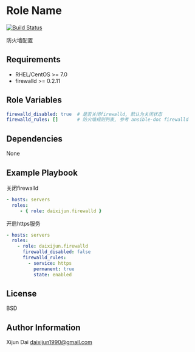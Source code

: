 Role Name
=========

[![Build Status](https://travis-ci.org/daixijun/ansible-role-firewalld.svg?branch=master)](https://travis-ci.org/daixijun/ansible-role-firewalld)

防火墙配置

Requirements
------------

* RHEL/CentOS >= 7.0
* firewalld >= 0.2.11

Role Variables
--------------

```yaml
firewalld_disabled: true  # 是否关闭firewalld, 默认为关闭状态
firewalld_rules: []       # 防火墙规则列表, 参考 ansible-doc firewalld
```

Dependencies
------------

None

Example Playbook
----------------

关闭firewalld

```yaml
- hosts: servers
  roles:
     - { role: daixijun.firewalld }
```

开启https服务

```yaml
- hosts: servers
  roles:
    - role: daixijun.firewalld
      firewalld_disabled: false
      firewalld_rules:
        - service: https
          permanent: true
          state: enabled
```

License
-------

BSD

Author Information
------------------

Xijun Dai <daixijun1990@gmail.com>
